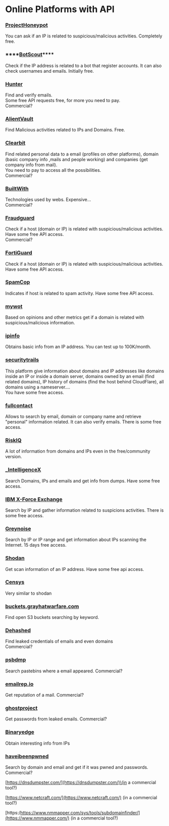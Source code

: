 # Online Platforms with API

### [ProjectHoneypot](https://www.projecthoneypot.org/)

You can ask if an IP is related to suspicious/malicious activities. Completely free.

### \*\*\*\*[**BotScout**](http://botscout.com/api.htm)\*\*\*\*

Check if the IP address is related to a bot that register accounts. It can also check usernames and emails. Initially free.

### [Hunter](https://hunter.io/)

Find and verify emails.  
Some free API requests free, for more you need to pay.  
Commercial?

### [AlientVault](https://otx.alienvault.com/api)

Find Malicious activities related to IPs and Domains. Free.

### [Clearbit](https://dashboard.clearbit.com/)

Find related personal data to a email \(profiles on other platforms\), domain \(basic company info ,mails and people working\) and companies \(get company info from mail\).  
You need to pay to access all the possibilities.  
Commercial?

### [BuiltWith](https://builtwith.com/)

Technologies used by webs. Expensive...  
Commercial?

### [Fraudguard](https://fraudguard.io/)

Check if a host \(domain or IP\) is related with suspicious/malicious activities. Have some free API access.  
Commercial?

### [FortiGuard](https://fortiguard.com/)

Check if a host \(domain or IP\) is related with suspicious/malicious activities. Have some free API access.

### [SpamCop](https://www.spamcop.net/)

Indicates if host is related to spam activity. Have some free API access.

### [mywot](https://www.mywot.com/)

Based on opinions and other metrics get if a domain is related with suspicious/malicious information.

### [ipinfo](https://ipinfo.io/)

Obtains basic info from an IP address. You can test up to 100K/month.

### [securitytrails](https://securitytrails.com/app/account)

This platform give information about domains and IP addresses like domains inside an IP or inside a domain server, domains owned by an email \(find related domains\), IP history of domains \(find the host behind CloudFlare\), all domains using a nameserver....  
You have some free access.

### [fullcontact](https://www.fullcontact.com/)

Allows to search by email, domain or company name and retrieve "personal" information related. It can also verify emails. There is some free access.

### [RiskIQ](https://www.spiderfoot.net/documentation/)

A lot of information from domains and IPs even in the free/community version.

### [\_IntelligenceX](https://intelx.io/)

Search Domains, IPs and emails and get info from dumps. Have some free access.

### [IBM X-Force Exchange](https://exchange.xforce.ibmcloud.com/)

Search by IP and gather information related to suspicions activities. There is some free access.

### [Greynoise](https://viz.greynoise.io/)

Search by IP or IP range and get information about IPs scanning the Internet. 15 days free access.

### [Shodan](https://www.shodan.io/)

Get scan information of an IP address. Have some free api access.

### [Censys](https://censys.io/)

Very similar to shodan

### [buckets.grayhatwarfare.com](https://buckets.grayhatwarfare.com/)

Find open S3 buckets searching by keyword.

### [Dehashed](https://www.dehashed.com/data)

Find leaked credentials of emails and even domains  
Commercial?

### [psbdmp](https://psbdmp.ws/)

Search pastebins where a email appeared. Commercial?

### [emailrep.io](https://emailrep.io/key)

Get reputation of a mail. Commercial?

### [ghostproject](https://ghostproject.fr/)

Get passwords from leaked emails. Commercial?

### [Binaryedge](https://www.binaryedge.io/)

Obtain interesting info from IPs

### [haveibeenpwned](https://haveibeenpwned.com/)

Search by domain and email and get if it was pwned and passwords. Commercial?

[https://dnsdumpster.com/](https://dnsdumpster.com/)\(in a commercial tool?\)

[https://www.netcraft.com/](https://www.netcraft.com/) \(in a commercial tool?\)

[https:/https://www.nmmapper.com/sys/tools/subdomainfinder/](https://www.nmmapper.com/) \(in a commercial tool?\)
